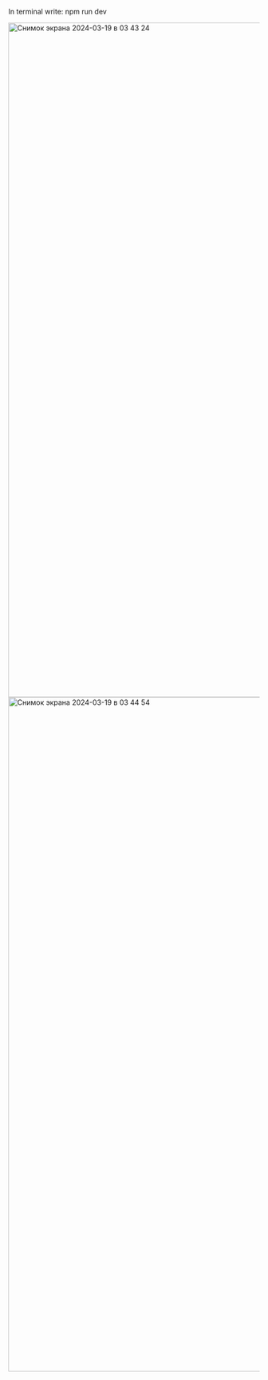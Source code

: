 In terminal write: npm run dev

<img width="1352" alt="Снимок экрана 2024-03-19 в 03 43 24" src="https://github.com/akbotazhaksylyk/Blog/assets/138726392/894cf30e-a8de-4215-9b77-c27f51798384">
<img width="1352" alt="Снимок экрана 2024-03-19 в 03 44 54" src="https://github.com/akbotazhaksylyk/Blog/assets/138726392/9be736b1-6b6c-4fb5-bf26-b4ab0ddff3c5">
